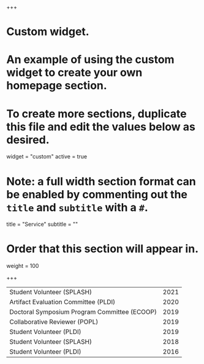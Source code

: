 +++
# Custom widget.
# An example of using the custom widget to create your own homepage section.
# To create more sections, duplicate this file and edit the values below as desired.
widget = "custom"
active = true

# Note: a full width section format can be enabled by commenting out the `title` and `subtitle` with a `#`.
title = "Service"
subtitle = ""

# Order that this section will appear in.
weight = 100

+++

| | |
|--|--|
|Student Volunteer (SPLASH)|2021|
|Artifact Evaluation Committee (PLDI)|2020|
|Doctoral Symposium Program Committee (ECOOP)|2019|
|Collaborative Reviewer (POPL)|2019|
|Student Volunteer (PLDI)|2019|
|Student Volunteer (SPLASH)|2018|
|Student Volunteer (PLDI)|2016|